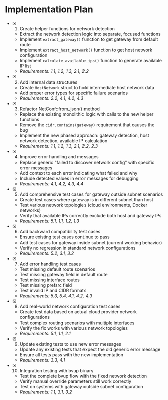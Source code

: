 # Implementation Plan

- [x] 1. Create helper functions for network detection
  - Extract the network detection logic into separate, focused functions
  - Implement `extract_gateway()` function to get gateway from default route
  - Implement `extract_host_network()` function to get host network configuration
  - Implement `calculate_available_ips()` function to generate available IP list
  - _Requirements: 1.1, 1.2, 1.3, 2.1, 2.2_

- [x] 2. Add internal data structures
  - Create `HostNetwork` struct to hold intermediate host network data
  - Add proper error types for specific failure scenarios
  - _Requirements: 2.2, 4.1, 4.2, 4.3_

- [x] 3. Refactor NetConf::from_json() method
  - Replace the existing monolithic logic with calls to the new helper functions
  - Remove the `cidr.contains(gateway)` requirement that causes the bug
  - Implement the new phased approach: gateway detection, host network detection, available IP calculation
  - _Requirements: 1.1, 1.2, 1.3, 2.1, 2.2, 2.3_

- [x] 4. Improve error handling and messages
  - Replace generic "failed to discover network config" with specific error messages
  - Add context to each error indicating what failed and why
  - Include detected values in error messages for debugging
  - _Requirements: 4.1, 4.2, 4.3, 4.4_

- [x] 5. Add comprehensive test cases for gateway outside subnet scenarios
  - Create test cases where gateway is in different subnet than host
  - Test various network topologies (cloud environments, Docker networks)
  - Verify that available IPs correctly exclude both host and gateway IPs
  - _Requirements: 5.1, 1.1, 1.2, 1.3_

- [x] 6. Add backward compatibility test cases
  - Ensure existing test cases continue to pass
  - Add test cases for gateway inside subnet (current working behavior)
  - Verify no regression in standard network configurations
  - _Requirements: 5.2, 3.1, 3.2_

- [x] 7. Add error handling test cases
  - Test missing default route scenarios
  - Test missing gateway field in default route
  - Test missing interface routes
  - Test missing prefsrc field
  - Test invalid IP and CIDR formats
  - _Requirements: 5.3, 5.4, 4.1, 4.2, 4.3_

- [x] 8. Add real-world network configuration test cases
  - Create test data based on actual cloud provider network configurations
  - Test complex routing scenarios with multiple interfaces
  - Verify the fix works with various network topologies
  - _Requirements: 5.1, 1.1, 2.1_

- [x] 9. Update existing tests to use new error messages
  - Update any existing tests that expect the old generic error message
  - Ensure all tests pass with the new implementation
  - _Requirements: 3.3, 4.1_

- [x] 10. Integration testing with bvup binary
  - Test the complete bvup flow with the fixed network detection
  - Verify manual override parameters still work correctly
  - Test on systems with gateway outside subnet configuration
  - _Requirements: 1.1, 3.1, 3.2_